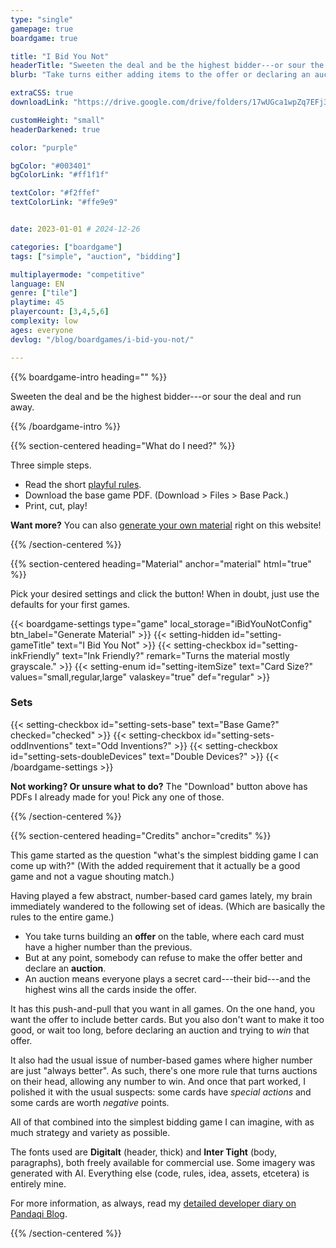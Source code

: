 ```yaml
---
type: "single"
gamepage: true
boardgame: true

title: "I Bid You Not"
headerTitle: "Sweeten the deal and be the highest bidder---or sour the deal and run away."
blurb: "Take turns either adding items to the offer or declaring an auction. But once the auction is over, you might not be happy with how much you paid for what you got."

extraCSS: true
downloadLink: "https://drive.google.com/drive/folders/17wUGca1wpZq7EFj3XV7zTPL_Q774X4lN"

customHeight: "small"
headerDarkened: true

color: "purple"

bgColor: "#003401"
bgColorLink: "#ff1f1f"

textColor: "#f2ffef"
textColorLink: "#ffe9e9"


date: 2023-01-01 # 2024-12-26

categories: ["boardgame"]
tags: ["simple", "auction", "bidding"]

multiplayermode: "competitive"
language: EN
genre: ["tile"]
playtime: 45
playercount: [3,4,5,6]
complexity: low
ages: everyone
devlog: "/blog/boardgames/i-bid-you-not/"

---
```


{{% boardgame-intro heading="" %}}

Sweeten the deal and be the highest bidder---or sour the deal and run away.

{{% /boardgame-intro %}}

{{% section-centered heading="What do I need?" %}}

Three simple steps.
* Read the short [playful rules](rules).
* Download the base game PDF. (Download > Files > Base Pack.)
* Print, cut, play!

**Want more?** You can also [generate your own material](#material) right on this website!

{{% /section-centered %}}

{{% section-centered heading="Material" anchor="material" html="true" %}}

<p>Pick your desired settings and click the button! When in doubt, just use the defaults for your first games.</p>

{{< boardgame-settings type="game" local_storage="iBidYouNotConfig" btn_label="Generate Material" >}}
	{{< setting-hidden id="setting-gameTitle" text="I Bid You Not" >}}
  {{< setting-checkbox id="setting-inkFriendly" text="Ink Friendly?" remark="Turns the material mostly grayscale." >}}
  {{< setting-enum id="setting-itemSize" text="Card Size?" values="small,regular,large" valaskey="true" def="regular" >}}
  <h3>Sets</h3>
  {{< setting-checkbox id="setting-sets-base" text="Base Game?" checked="checked" >}}
  {{< setting-checkbox id="setting-sets-oddInventions" text="Odd Inventions?" >}}
  {{< setting-checkbox id="setting-sets-doubleDevices" text="Double Devices?" >}}
{{< /boardgame-settings >}}

<p class="settings-remark"><strong>Not working? Or unsure what to do?</strong> The "Download" button above has PDFs I already made for you! Pick any one of those.</p>

{{% /section-centered %}}

{{% section-centered heading="Credits" anchor="credits" %}}

This game started as the question "what's the simplest bidding game I can come up with?" (With the added requirement that it actually be a good game and not a vague shouting match.)

Having played a few abstract, number-based card games lately, my brain immediately wandered to the following set of ideas. (Which are basically the rules to the entire game.)

* You take turns building an **offer** on the table, where each card must have a higher number than the previous.
* But at any point, somebody can refuse to make the offer better and declare an **auction**.
* An auction means everyone plays a secret card---their bid---and the highest wins all the cards inside the offer.

It has this push-and-pull that you want in all games. On the one hand, you want the offer to include better cards. But you also don't want to make it too good, or wait too long, before declaring an auction and trying to _win_ that offer.

It also had the usual issue of number-based games where higher number are just "always better". As such, there's one more rule that turns auctions on their head, allowing any number to win. And once that part worked, I polished it with the usual suspects: some cards have _special actions_ and some cards are worth _negative_ points.

All of that combined into the simplest bidding game I can imagine, with as much strategy and variety as possible.

The fonts used are **Digitalt** (header, thick) and **Inter Tight** (body, paragraphs), both freely available for commercial use. Some imagery was generated with AI. Everything else (code, rules, idea, assets, etcetera) is entirely mine.

For more information, as always, read my [detailed developer diary on Pandaqi Blog](/blog/boardgames/i-bid-you-not/).

{{% /section-centered %}}